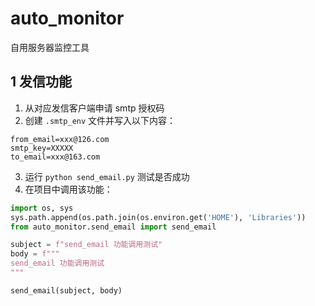 # auto_monitor
自用服务器监控工具

## 1 发信功能

1. 从对应发信客户端申请 smtp 授权码
2. 创建 `.smtp_env` 文件并写入以下内容：
```shell
from_email=xxx@126.com
smtp_key=XXXXX
to_email=xxx@163.com
```
3. 运行 `python send_email.py` 测试是否成功
4. 在项目中调用该功能：
```python
import os, sys
sys.path.append(os.path.join(os.environ.get('HOME'), 'Libraries'))
from auto_monitor.send_email import send_email

subject = f"send_email 功能调用测试"
body = f"""
send_email 功能调用测试
"""

send_email(subject, body)
```